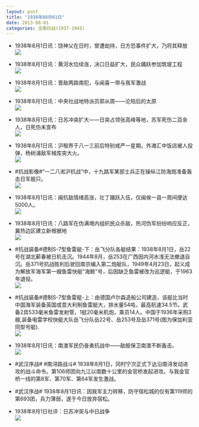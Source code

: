 ```yaml
---
layout: post
title: "1938年08月01日"
date: 2013-08-01
categories: 全面抗战(1937-1945)
---
```


<meta name="referrer" content="no-referrer" />

- 1938年8月1日讯：饶神父在日时，曾遭劫持，日方恐事件扩大，乃将其释放 <br/><img src="https://ww3.sinaimg.cn/large/aca367d8jw1e77k8px9l1j204k0k4wf5.jpg" />

- 1938年8月1日讯：黄河水位续涨，决口日益扩大，民众踊跃参加筑堤工程 <br/><img src="https://ww3.sinaimg.cn/large/aca367d8jw1e77ikb6apaj20c11030wl.jpg" />

- 1938年8月1日讯：晋敌两路南犯，与闻喜一带与我军激战 <br/><img src="https://ww3.sinaimg.cn/large/aca367d8jw1e77f1dh3k0j207v1dnwi7.jpg" />

- 1938年8月1日讯：中央社战地特派员郭从周——沦陷后的太原 <br/><img src="https://ww3.sinaimg.cn/large/aca367d8jw1e77day8rduj20c11537ao.jpg" />

- 1938年8月1日讯：日苏冲突扩大——日突占领张高峰等地，苏军死伤二百余人，日死伤未宣布 <br/><img src="https://ww1.sinaimg.cn/large/aca367d8jw1e779u7jbafj207p15lacs.jpg" />

- 1938年8月1日讯：沪租界于八一三前后特别戒严一星期。外滩汇中饭店被人投弹，杨树浦敌军械库突大火。 <br/><img src="https://ww1.sinaimg.cn/large/aca367d8jw1e7783tx3yaj205x13e40c.jpg" />

- #抗战影像#“一二八淞沪抗战”中，十九路军某部士兵正在操纵江防海炮准备轰击日军舰只。 <br/><img src="https://ww4.sinaimg.cn/large/aca367d8jw1e7764vysvgj20fa0a5jte.jpg" />

- 1938年8月1日讯：闽抗敌情绪高涨，壮丁踊跃入伍，仅闽侯一县一周间便达5000人。 <br/><img src="https://ww3.sinaimg.cn/large/aca367d8jw1e772wk56exj208w0qgq4i.jpg" />

- 1938年8月1日讯：八路军在伪满境内组织民众杀敌，热河伪军纷纷响应反正，冀热边区建立新根据地 <br/><img src="https://ww1.sinaimg.cn/large/aca367d8jw1e771610rcdj207q1md0wt.jpg" />

- #抗战装备#德制S-7型鱼雷艇-下：岳飞分队各艇结果：1938年8月1日，岳22号在湖北蔪春被日机击沉。1944年8月，岳253在广西因内河水浅无法撤退自沉。岳371号抗战胜利后驶回南京编入第二炮艇队，1949年4月23日，起义成为解放军海军第一艘鱼雷快艇"海鲸"号，后因缺乏鱼雷被改为巡逻艇，于1963年退役。 <br/><img src="https://ww4.sinaimg.cn/large/aca367d8jw1e7700nbcqoj20b205ldfv.jpg" />

- #抗战装备#德制S-7型鱼雷艇-上：由德国卢尔森造船公司建造，该艇比当时中国海军装备英国或意大利制鱼雷艇大，排水量54吨，最高航速34.5节。武备2具533毫米鱼雷发射管，1挺20毫米机炮，乘员14人。中国于1936年采购3艘,装备电雷学校快艇大队岳飞分队岳22号、岳253号及岳371号(图为保加利亚同型号艇).   <br/><img src="https://ww1.sinaimg.cn/large/aca367d8jw1e76z5klcggj20c10argm4.jpg" />

- 1938年8月1日讯：南澳军民仍奋勇抗战中——敌舰保卫南澳不断轰击。 <br/><img src="https://ww2.sinaimg.cn/large/aca367d8jw1e76xr6jobej20c10mvtb3.jpg" />

- #武汉序战# #南浔路战斗#  1938年8月1日，冈村宁次正式下达沿南浔发动进攻的战斗命令。第106师团向九江以南数十公里的金官桥发起进攻。与我金官桥一线的第8军、第70军、第64军发生激战。 

- #武汉序战# 1938年8月1日讯：因我军主力转移，防守宿松城的仅有第119师的第693团，兵力薄弱，遂于今日放弃宿松。 

- 1938年8月1日社评：日苏冲突与中日战争 <br/><img src="https://ww4.sinaimg.cn/large/aca367d8jw1e76shv3yblj20c1190q6s.jpg" />

